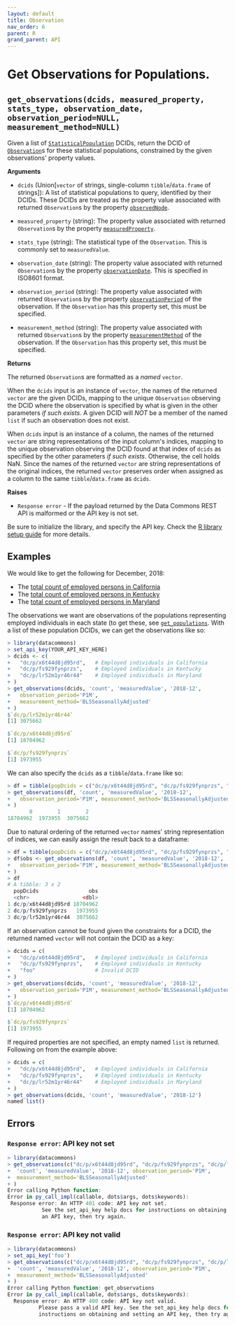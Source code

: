 ```yaml
---
layout: default
title: Observation
nav_order: 6
parent: R
grand_parent: API
---
```


# Get Observations for Populations.

## `get_observations(dcids, measured_property, stats_type, observation_date, observation_period=NULL, measurement_method=NULL)`

Given a list of
[`StatisticalPopulation`](https://browser.datacommons.org/kg?dcid=StatisticalPopulation)
DCIDs, return the DCID of
[`Observation`](https://browser.datacommons.org/kg?dcid=Observation)s for these
statistical populations, constrained by the given observations' property values.


**Arguments**

* `dcids` (Union[`vector` of strings, single-column `tibble`/`data.frame` of strings]):
    A list of statistical populations to query, identified by their DCIDs.
    These DCIDs are treated as the property value associated with returned
    `Observation`s by the property
    [`observedNode`](https://browser.datacommons.org/kg?dcid=observedNode).

* `measured_property` (string): The property value associated with returned
    `Observation`s by the property
    [`measuredProperty`](https://browser.datacommons.org/kg?dcid=measuredProperty).

* `stats_type` (string): The statistical type of the `Observation`. This is commonly set
    to `measuredValue`.

* `observation_date` (string): The property value associated with returned
    `Observation`s by the property
    [`observationDate`](https://browser.datacommons.org/kg?dcid=observationDate).
    This is specified in ISO8601 format.

* `observation_period` (string): The property value associated with returned
    `Observation`s by the property
    [`observationPeriod`](https://browser.datacommons.org/kg?dcid=observationPeriod)
    of the observation. If the `Observation` has this property set, this must
    be specified.

* `measurement_method` (string): The property value associated with returned
    `Observation`s by the property
    [`measurementMethod`](https://browser.datacommons.org/kg?dcid=measurementMethod)
    of the observation. If the `Observation` has this property set, this must
    be specified.

**Returns**

The returned `Observation`s are formatted as a *named* `vector`.

When the `dcids` input is an instance of `vector`, the names of the returned
`vector` are the given DCIDs, mapping to the unique `Observation` observing
the DCID where the observation is specified by what is given in the other
parameters *if such exists*. A given DCID will *NOT* be a member of the named
`list` if such an observation does not exist.

When `dcids` input is an instance of a column, the names of the returned
`vector` are string representations of the input column's indices, mapping to
the unique observation observing the DCID found at that index of `dcids` as
specified by the other parameters *if such exists*. Otherwise, the cell holds
NaN. Since the names of the returned `vector` are string representations of
the original indices, the returned `vector` preserves order when assigned as a
column to the same `tibble`/`data.frame` as `dcids`.

**Raises**

* `Response error` - If the payload returned by the Data Commons REST API is malformed or the API key is not set.

Be sure to initialize the library, and specify the API key. Check the [R library setup guide](/api/r/) for more details.

## Examples

We would like to get the following for December, 2018:
* The [total count of employed persons in California](https://browser.datacommons.org/kg?dcid=dc/o/wetnm9026gf73)
* The [total count of employed persons in Kentucky](https://browser.datacommons.org/kg?dcid=dc/o/4nklvdnkfq835)
* The [total count of employed persons in Maryland](https://browser.datacommons.org/kg?dcid=dc/o/nkntbc4vpshn9>)

The observations we want are observations of the populations representing
employed individuals in each state (to get these, see
[`get_populations`](/api/r/population.html). With a list of these
population DCIDs, we can get the observations like so:

```r
> library(datacommons)
> set_api_key(YOUR_API_KEY_HERE)
> dcids <- c(
+   "dc/p/x6t44d8jd95rd",   # Employed individuals in California
+   "dc/p/fs929fynprzs",    # Employed individuals in Kentucky
+   "dc/p/lr52m1yr46r44"    # Employed individuals in Maryland
+ )
> get_observations(dcids, 'count', 'measuredValue', '2018-12',
+   observation_period='P1M',
+   measurement_method='BLSSeasonallyAdjusted'
+ )
$`dc/p/lr52m1yr46r44`
[1] 3075662

$`dc/p/x6t44d8jd95rd`
[1] 18704962

$`dc/p/fs929fynprzs`
[1] 1973955
```

We can also specify the `dcids` as a `tibble`/`data.frame` like so:

```r
> df = tibble(popDcids = c("dc/p/x6t44d8jd95rd", "dc/p/fs929fynprzs", "dc/p/lr52m1yr46r44"))
> get_observations(df, 'count', 'measuredValue', '2018-12',
+   observation_period='P1M', measurement_method='BLSSeasonallyAdjusted'
+ )
       0        1        2
18704962  1973955  3075662
```

Due to natural ordering of the returned `vector` names' string representation of
indices, we can easily assign the result back to a dataframe:

```r
> df = tibble(popDcids = c("dc/p/x6t44d8jd95rd", "dc/p/fs929fynprzs", "dc/p/lr52m1yr46r44"))
> df$obs <- get_observations(df, 'count', 'measuredValue', '2018-12',
+   observation_period='P1M', measurement_method='BLSSeasonallyAdjusted'
+ )
> df
# A tibble: 3 x 2
  popDcids                obs
  <chr>                 <dbl>
1 dc/p/x6t44d8jd95rd 18704962
2 dc/p/fs929fynprzs   1973955
3 dc/p/lr52m1yr46r44  3075662
```

If an observation cannot be found given the constraints for a DCID,
the returned named `vector` will not contain the DCID as a key:

```r
> dcids = c(
+   "dc/p/x6t44d8jd95rd",   # Employed individuals in California
+   "dc/p/fs929fynprzs",    # Employed individuals in Kentucky
+   "foo"                   # Invalid DCID
+ )
> get_observations(dcids, 'count', 'measuredValue', '2018-12',
+   observation_period='P1M', measurement_method='BLSSeasonallyAdjusted'
+ )
$`dc/p/x6t44d8jd95rd`
[1] 18704962

$`dc/p/fs929fynprzs`
[1] 1973955
```

If required properties are not specified, an empty named `list` is returned.
Following on from the example above:

```r
> dcids = c(
+   "dc/p/x6t44d8jd95rd",   # Employed individuals in California
+   "dc/p/fs929fynprzs",    # Employed individuals in Kentucky
+   "dc/p/lr52m1yr46r44"    # Employed individuals in Maryland
+ )
> get_observations(dcids, 'count', 'measuredValue', '2018-12')
named list()
```

## Errors

### `Response error`: API key not set

```r
> library(datacommons)
> get_observations(c("dc/p/x6t44d8jd95rd", "dc/p/fs929fynprzs", "dc/p/lr52m1yr46r44"),
+  'count', 'measuredValue', '2018-12', observation_period='P1M',
+  measurement_method='BLSSeasonallyAdjusted'
+ )
Error calling Python function:
Error in py_call_impl(callable, dots$args, dots$keywords): 
 Response error: An HTTP 401 code: API key not set.
           See the set_api_key help docs for instructions on obtaining and setting
           an API key, then try again.
```

### `Response error`: API key not valid

```r
> library(datacommons)
> set_api_key('foo')
> get_observations(c("dc/p/x6t44d8jd95rd", "dc/p/fs929fynprzs", "dc/p/lr52m1yr46r44"),
+  'count', 'measuredValue', '2018-12', observation_period='P1M',
+  measurement_method='BLSSeasonallyAdjusted'
+ )
Error calling Python function: get_observations
Error in py_call_impl(callable, dots$args, dots$keywords): 
  Response error: An HTTP 400 code: API key not valid.
          Please pass a valid API key. See the set_api_key help docs for
          instructions on obtaining and setting an API key, then try again.
```
